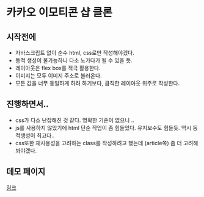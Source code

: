 # 카카오 이모티콘 샵 클론

## 시작전에

- 자바스크립트 없이 순수 html, css로만 작성해야겠다.
- 동적 생성이 불가능하니 다소 노가다가 될 수 있을 듯.
- 레이아웃은 flex box를 적극 활용한다.
- 이미지는 모두 이미지 주소로 불러온다.
- 모든 값을 너무 동일하게 하려 하기보다, 큼직한 레이아웃 위주로 작성한다.

## 진행하면서..

- css가 다소 난잡해진 것 같다. 명확한 기준이 없으니 ..
- js를 사용하지 않았기에 html 단순 작업이 좀 힘들었다. 유지보수도 힘들듯. 역시 동적생성이 최고다..
- css또한 재사용성을 고려하는 class를 작성하려고 했는데 (article쪽) 좀 더 고려해봐야겠다.

## 데모 페이지

[링크](https://jjunyjjuny.github.io/woowa-tech-camp-pre-learning/html-css/index.html)
